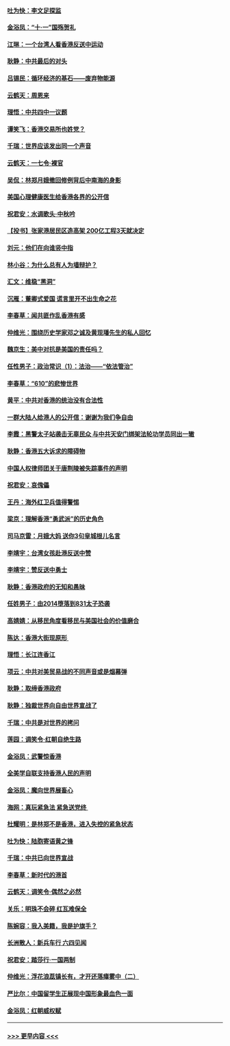 #### [吐为快：李文足探监](../pages/nsc993/n11509622.md?t=09110055) 
#### [金浴凤：“十‧一”国殇贺礼](../pages/nsc993/n11509593.md?t=09110055) 
#### [江琳：一个台湾人看香港反送中运动](../pages/nsc993/n11509211.md?t=09110055) 
#### [耿静：中共最后的对头](../pages/nsc993/n11508308.md?t=09110055) 
#### [吕锡民：循环经济的基石——废弃物能源](../pages/nsc993/n11508212.md?t=09110055) 
#### [云鹤天：周恩来](../pages/nsc993/n11508055.md?t=09110055) 
#### [理悟：中共四中一议题](../pages/nsc993/n11507782.md?t=09110055) 
#### [谭笑飞：香港交易所也姓党？](../pages/nsc993/n11507753.md?t=09110055) 
#### [千瑞：世界应该发出同一个声音](../pages/nsc993/n11507290.md?t=09110055) 
#### [云鹤天：一七令‧裸官](../pages/nsc993/n11507177.md?t=09110055) 
#### [吴侃：林郑月娥撤回修例背后中南海的身影](../pages/nsc993/n11506876.md?t=09110055) 
#### [美国心理健康医生给香港各界的公开信](../pages/nsc993/n11506809.md?t=09110055) 
#### [祝君安：水调歌头‧中秋吟](../pages/nsc993/n11506758.md?t=09110055) 
#### [【投书】张家港居民区造高架 200亿工程3天就决定](../pages/nsc993/n11506682.md?t=09110055) 
#### [刘元：他们在向谁竖中指](../pages/nsc993/n11505384.md?t=09110055) 
#### [林小谷：为什么总有人为墙辩护？](../pages/nsc993/n11505226.md?t=09110055) 
#### [汇文：维稳“黑洞”](../pages/nsc993/n11504347.md?t=09110055) 
#### [沉雁：董卿式爱国 谎言里开不出生命之花](../pages/nsc993/n11503215.md?t=09110055) 
#### [李春草：闻共匪作乱香港有感](../pages/nsc993/n11503072.md?t=09110055) 
#### [仲维光：围绕历史学家邓之诚及黄现璠先生的私人回忆](../pages/nsc993/n11501330.md?t=09110055) 
#### [魏京生：美中对抗是美国的责任吗？](../pages/nsc993/n11500723.md?t=09110055) 
#### [任性男子：政治常识（1）：法治——“依法管治”](../pages/nsc993/n11500791.md?t=09110055) 
#### [李春草：“610”的悲惨世界](../pages/nsc993/n11501141.md?t=09110055) 
#### [黄平：中共对香港的统治没有合法性](../pages/nsc993/n11499473.md?t=09110055) 
#### [一群大陆人给港人的公开信：谢谢为我们争自由](../pages/nsc993/n11500402.md?t=09110055) 
#### [李霞：黑警太子站袭击无辜民众 与中共天安门绑架法轮功学员同出一辙](../pages/nsc993/n11499805.md?t=09110055) 
#### [耿静：香港五大诉求的障碍物](../pages/nsc993/n11497578.md?t=09110055) 
#### [中国人权律师团关于唐荆陵被失踪事件的声明](../pages/nsc993/n11500014.md?t=09110055) 
#### [祝君安：哀傀儡](../pages/nsc993/n11499776.md?t=09110055) 
#### [王丹：海外红卫兵值得警惕](../pages/nsc993/n11498138.md?t=09110055) 
#### [梁京：理解香港“勇武派”的历史角色](../pages/nsc993/n11498006.md?t=09110055) 
#### [司马京雷：月娥大妈  送你3句皇城根儿名言](../pages/nsc993/n11497885.md?t=09110055) 
#### [李靖宇：台湾女孩赴港反送中赞](../pages/nsc993/n11497721.md?t=09110055) 
#### [李靖宇：赞反送中勇士](../pages/nsc993/n11497452.md?t=09110055) 
#### [耿静：香港政府的无知和愚昧](../pages/nsc993/n11494238.md?t=09110055) 
#### [任姓男子：由2014堕落到831太子恐袭](../pages/nsc993/n11496683.md?t=09110055) 
#### [高婧婧：从移民角度看移民与美国社会的价值磨合](../pages/nsc993/n11495757.md?t=09110055) 
#### [陈达：香港大街现原形 ](../pages/nsc993/n11495441.md?t=09110055) 
#### [理悟：长江连香江](../pages/nsc993/n11495377.md?t=09110055) 
#### [项云：中共对美贸易战的不同声音或是烟幕弹](../pages/nsc993/n11494929.md?t=09110055) 
#### [耿静：取缔香港政府](../pages/nsc993/n11494218.md?t=09110055) 
#### [耿静：独裁世界向自由世界宣战了](../pages/nsc993/n11494190.md?t=09110055) 
#### [千瑞：中共是对世界的拷问](../pages/nsc993/n11493021.md?t=09110055) 
#### [莲园：调笑令‧红朝自绝生路](../pages/nsc993/n11493011.md?t=09110055) 
#### [金浴凤：武警惊香港](../pages/nsc993/n11492994.md?t=09110055) 
#### [全美学自联支持香港人民的声明](../pages/nsc993/n11492630.md?t=09110055) 
#### [金浴凤：魔向世界展畜心](../pages/nsc993/n11492599.md?t=09110055) 
#### [海网：真玩紧急法 紧急送党终 ](../pages/nsc993/n11492535.md?t=09110055) 
#### [杜耀明：是林郑不是香港，进入失控的紧急状态](../pages/nsc993/n11491420.md?t=09110055) 
#### [吐为快：陆胞寄语黄之锋](../pages/nsc993/n11491117.md?t=09110055) 
#### [千瑞：中共已向世界宣战](../pages/nsc993/n11490123.md?t=09110055) 
#### [李春草：新时代的港首](../pages/nsc993/n11489864.md?t=09110055) 
#### [云鹤天：调笑令·偶然之必然](../pages/nsc993/n11489701.md?t=09110055) 
#### [关乐：明珠不会碎 红瓦难保全](../pages/nsc993/n11489647.md?t=09110055) 
#### [陈婉容：我入美籍，我是护旗手？](../pages/nsc993/n11487908.md?t=09110055) 
#### [长洲散人：新兵车行 六四见闻](../pages/nsc993/n11487729.md?t=09110055) 
#### [祝君安：踏莎行‧一国两制](../pages/nsc993/n11487699.md?t=09110055) 
#### [仲维光：浮花浪蕊镇长有，才开还落瘴雾中（二）](../pages/nsc993/n11483286.md?t=09110055) 
#### [严比尔：中国留学生正展现中国形象最血色一面](../pages/nsc993/n11485145.md?t=09110055) 
#### [金浴凤：红朝威权赋](../pages/nsc993/n11485191.md?t=09110055) 

----
#### [ >>> 更早内容 <<< ](../indexes/nsc993-earlier.md)
